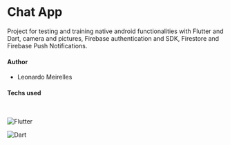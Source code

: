 # Chat App

Project for testing and training native android functionalities with Flutter and Dart, camera and pictures, Firebase authentication and SDK, Firestore and Firebase Push Notifications.

#### Author
- Leonardo Meirelles

#### Techs used
<br/>

![Flutter](https://img.shields.io/badge/Flutter-%2302569B.svg?style=for-the-badge&logo=Flutter&logoColor=white)

![Dart](https://img.shields.io/badge/dart-%230175C2.svg?style=for-the-badge&logo=dart&logoColor=white)


